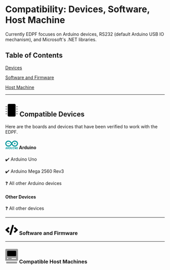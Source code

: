 # Compatibility: Devices, Software, Host Machine

Currently EDPF focuses on Arduino devices, RS232 (default Arduino USB IO mechanism), and Microsoft's .NET libraries.

## Table of Contents
[Devices](#id-devices)

[Software and Firmware](#id-software-firmware)

[Host Machine](#id-host-machine)



---
<a id='id-microcontrollers'></a>
## <img id="id-devices" src="Resources/Media/graphics/microchip_duotone.svg" style="width:40px;"/> Compatible Devices
Here are the boards and devices that have been verified to work with the EDPF. 
#### <img id="id-devices" src="Resources/Media/graphics/Arduino_Logo.svg" style="width:40px;"/> Arduino
:heavy_check_mark: Arduino Uno

:heavy_check_mark: Arduino Mega 2560 Rev3

:question: All other Arduino devices

#### Other Devices
:question: All other devices


---
<a id='id-software-firmware'></a>
### <img src="Resources/Media/graphics/code.svg" alt="drawing" style="width:40px;"/> Software and Firmware

---
<a id='id-host-machine'></a>
### <img src="Resources/Media/graphics/computer-classic_duotone.svg" style="width:40px;"/> Compatible Host Machines




